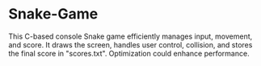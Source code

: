 # Snake-Game
This C-based console Snake game efficiently manages input, movement, and score. It draws the screen, handles user control, collision, and stores the final score in "scores.txt". Optimization could enhance performance.
